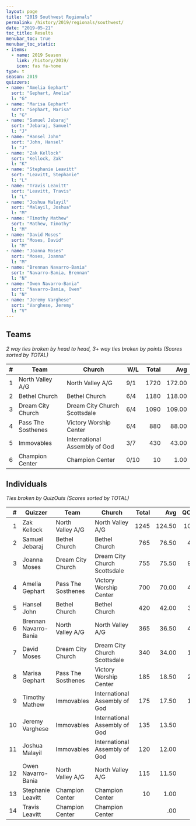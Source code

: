 ```yaml
---
layout: page
title: "2019 Southwest Regionals"
permalink: /history/2019/regionals/southwest/
date: "2019-05-21"
toc_title: Results
menubar_toc: true
menubar_toc_static:
- items:
  - name: 2019 Season
    link: /history/2019/
    icon: fas fa-home
type: t
season: 2019
quizzers:
- name: "Amelia Gephart"
  sort: "Gephart, Amelia"
  l: "G"
- name: "Marisa Gephart"
  sort: "Gephart, Marisa"
  l: "G"
- name: "Samuel Jebaraj"
  sort: "Jebaraj, Samuel"
  l: "J"
- name: "Hansel John"
  sort: "John, Hansel"
  l: "J"
- name: "Zak Kellock"
  sort: "Kellock, Zak"
  l: "K"
- name: "Stephanie Leavitt"
  sort: "Leavitt, Stephanie"
  l: "L"
- name: "Travis Leavitt"
  sort: "Leavitt, Travis"
  l: "L"
- name: "Joshua Malayil"
  sort: "Malayil, Joshua"
  l: "M"
- name: "Timothy Mathew"
  sort: "Mathew, Timothy"
  l: "M"
- name: "David Moses"
  sort: "Moses, David"
  l: "M"
- name: "Joanna Moses"
  sort: "Moses, Joanna"
  l: "M"
- name: "Brennan Navarro-Bania"
  sort: "Navarro-Bania, Brennan"
  l: "N"
- name: "Owen Navarro-Bania"
  sort: "Navarro-Bania, Owen"
  l: "N"
- name: "Jeremy Varghese"
  sort: "Varghese, Jeremy"
  l: "V"
---
```


## Teams

*2 way ties broken by head to head, 3+ way ties broken by points (Scores sorted by TOTAL)*

|    # | Team               | Church                        | W/L  | Total |    Avg |
| ---: | ------------------ | ----------------------------- | ---- | ----: | -----: |
|    1 | North Valley A/G   | North Valley A/G              | 9/1  |  1720 | 172.00 |
|    2 | Bethel Church      | Bethel Church                 | 6/4  |  1180 | 118.00 |
|    3 | Dream City Church  | Dream City Church Scottsdale  | 6/4  |  1090 | 109.00 |
|    4 | Pass The Sosthenes | Victory Worship Center        | 6/4  |   880 |  88.00 |
|    5 | Immovables         | International Assembly of God | 3/7  |   430 |  43.00 |
|    6 | Champion Center    | Champion Center               | 0/10 |    10 |   1.00 |

## Individuals

*Ties broken by QuizOuts (Scores sorted by TOTAL)*

|    # | Quizzer               | Team               | Church                        | Total |    Avg |   QO |
| ---: | --------------------- | ------------------ | ----------------------------- | ----: | -----: | ---: |
|    1 | Zak Kellock           | North Valley A/G   | North Valley A/G              |  1245 | 124.50 |   10 |
|    2 | Samuel Jebaraj        | Bethel Church      | Bethel Church                 |   765 |  76.50 |    4 |
|    3 | Joanna Moses          | Dream City Church  | Dream City Church Scottsdale  |   755 |  75.50 |    9 |
|    4 | Amelia Gephart        | Pass The Sosthenes | Victory Worship Center        |   700 |  70.00 |    4 |
|    5 | Hansel John           | Bethel Church      | Bethel Church                 |   420 |  42.00 |    3 |
|    6 | Brennan Navarro-Bania | North Valley A/G   | North Valley A/G              |   365 |  36.50 |    4 |
|    7 | David Moses           | Dream City Church  | Dream City Church Scottsdale  |   340 |  34.00 |    1 |
|    8 | Marisa Gephart        | Pass The Sosthenes | Victory Worship Center        |   185 |  18.50 |    2 |
|    9 | Timothy Mathew        | Immovables         | International Assembly of God |   175 |  17.50 |    1 |
|   10 | Jeremy Varghese       | Immovables         | International Assembly of God |   135 |  13.50 |      |
|   11 | Joshua Malayil        | Immovables         | International Assembly of God |   120 |  12.00 |      |
|   12 | Owen Navarro-Bania    | North Valley A/G   | North Valley A/G              |   115 |  11.50 |      |
|   13 | Stephanie Leavitt     | Champion Center    | Champion Center               |    10 |   1.00 |      |
|   14 | Travis Leavitt        | Champion Center    | Champion Center               |       |    .00 |      |